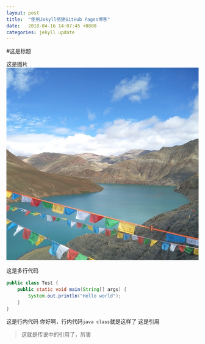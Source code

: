 ```yaml
---
layout: post
title:  "使用Jekyll搭建GitHub Pages博客"
date:   2018-04-16 14:07:45 +0800
categories: jekyll update
---
```

#这是标题

这是图片
![logo](/images/2018/04/16/logo.jpg "logo")

这是多行代码
```java
public class Test {
    public static void main(String[] args) {
        System.out.println("Hello world");
    }
}
```
这是行内代码
你好啊，行内代码`java class`就是这样了
这是引用
>这就是传说中的引用了，厉害
